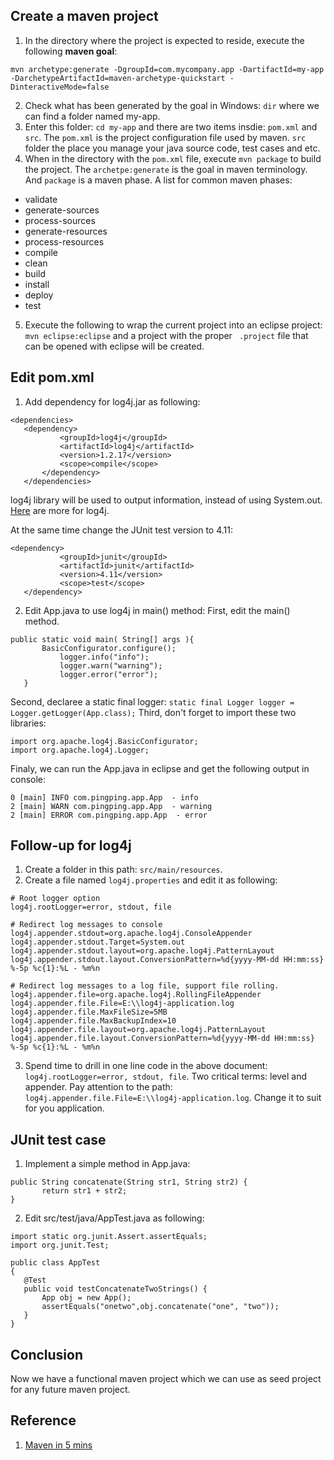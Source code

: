 ## Create a maven project
1. In the directory where the project is expected to reside, execute the following **maven goal**: 
 ```
 mvn archetype:generate -DgroupId=com.mycompany.app -DartifactId=my-app 
-DarchetypeArtifactId=maven-archetype-quickstart -DinteractiveMode=false
 ```
2. Check what has been generated by the goal in Windows: `dir` where we can find a folder named my-app.
3. Enter this folder: `cd my-app` and there are two items insdie: `pom.xml` and `src`. The `pom.xml` is the project configuration 
file used by maven. `src` folder the place you manage your java source code, test cases and etc.
4. When in the directory with the `pom.xml` file, execute `mvn package` to build the project. The `archetpe:generate` is the goal in maven
terminology. And `package` is a maven phase. A list for common maven phases: 
 * validate
 * generate-sources
 * process-sources
 * generate-resources
 * process-resources
 * compile
 * clean
 * build
 * install
 * deploy
 * test
 5. Execute the following to wrap the current project into an eclipse project: `mvn eclipse:eclipse` and a project with the proper `
 .project` file that can be opened with eclipse will be created. 
 
## Edit pom.xml
1. Add dependency for log4j.jar as following: 
 ```
 <dependencies>
    <dependency>
			<groupId>log4j</groupId>
			<artifactId>log4j</artifactId>
			<version>1.2.17</version>
			<scope>compile</scope>
		</dependency>
	</dependencies>
 ```
log4j library will be used to output information, instead of using System.out. [Here](https://logging.apache.org/log4j/2.x/) are more for log4j.

At the same time change the JUnit test version to 4.11:
 ```
 <dependency>
			<groupId>junit</groupId>
			<artifactId>junit</artifactId>
			<version>4.11</version>
			<scope>test</scope>
	</dependency>
 ```
2. Edit App.java to use log4j in main() method:
First, edit the main() method.
 ```
 public static void main( String[] args ){
        BasicConfigurator.configure();
		    logger.info("info");
		    logger.warn("warning");
		    logger.error("error");
    }
 ```
Second, declaree a static final logger: `static final Logger logger = Logger.getLogger(App.class);`
Third, don't forget to import these two libraries: 
 ```
 import org.apache.log4j.BasicConfigurator;
import org.apache.log4j.Logger;
 ```
Finaly, we can run the App.java in eclipse and get the following output in console: 
 ```
 0 [main] INFO com.pingping.app.App  - info
2 [main] WARN com.pingping.app.App  - warning
2 [main] ERROR com.pingping.app.App  - error
 ```

## Follow-up for log4j
1. Create a folder in this path: `src/main/resources`.
2. Create a file named `log4j.properties` and edit it as following:
 ```
# Root logger option
log4j.rootLogger=error, stdout, file

# Redirect log messages to console
log4j.appender.stdout=org.apache.log4j.ConsoleAppender
log4j.appender.stdout.Target=System.out
log4j.appender.stdout.layout=org.apache.log4j.PatternLayout
log4j.appender.stdout.layout.ConversionPattern=%d{yyyy-MM-dd HH:mm:ss} %-5p %c{1}:%L - %m%n

# Redirect log messages to a log file, support file rolling.
log4j.appender.file=org.apache.log4j.RollingFileAppender
log4j.appender.file.File=E:\\log4j-application.log
log4j.appender.file.MaxFileSize=5MB
log4j.appender.file.MaxBackupIndex=10
log4j.appender.file.layout=org.apache.log4j.PatternLayout
log4j.appender.file.layout.ConversionPattern=%d{yyyy-MM-dd HH:mm:ss} %-5p %c{1}:%L - %m%n
 ```  
3. Spend time to drill in one line code in the above document: `log4j.rootLogger=error, stdout, file`. Two critical terms: level and appender. Pay attention to the path: `log4j.appender.file.File=E:\\log4j-application.log`. Change it to suit for you application.

## JUnit test case
1. Implement a simple method in App.java: 
 ```
 public String concatenate(String str1, String str2) {
		return str1 + str2;
}
 ```
2. Edit src/test/java/AppTest.java as following: 
 ```
 import static org.junit.Assert.assertEquals;
import org.junit.Test;

public class AppTest
{
	@Test
	public void testConcatenateTwoStrings() {
		App obj = new App();
		assertEquals("onetwo",obj.concatenate("one", "two"));
	}
}
 ```

## Conclusion 
Now we have a functional maven project which we can use as seed project for any future maven project.

## Reference 
1. [Maven in 5 mins]()

